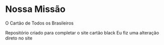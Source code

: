 # Nossa Missão
 O Cartão de Todos os Brasileiros

 Repositório criado para completar o site cartão black
Eu fiz uma alteração direto no site

